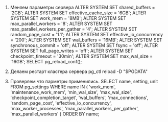 1. Меняем параметры сервера
ALTER SYSTEM SET shared_buffers            = '2GB';
ALTER SYSTEM SET effective_cache_size      = '6GB';
ALTER SYSTEM SET work_mem                  = '8MB';
ALTER SYSTEM SET max_parallel_workers             = '8';
ALTER SYSTEM SET max_parallel_workers_per_gather  = '4';
ALTER SYSTEM SET random_page_cost          = '1.1';
ALTER SYSTEM SET effective_io_concurrency  = '200';
ALTER SYSTEM SET wal_buffers               = '16MB';
ALTER SYSTEM SET synchronous_commit        = 'off';
ALTER SYSTEM SET fsync                     = 'off';
ALTER SYSTEM SET full_page_writes          = 'off';
ALTER SYSTEM SET checkpoint_timeout       = '30min';
ALTER SYSTEM SET max_wal_size             = '16GB';
SELECT pg_reload_conf();

2. Делаем рестарт кластера сервера
pg_ctl reload -D "$PGDATA"

2. Проверяем что парметры применились.
SELECT 
  name,
  setting,
  unit
FROM pg_settings
WHERE name IN (
  'work_mem',
  'maintenance_work_mem',
  'min_wal_size',
  'max_wal_size',
  'checkpoint_completion_target',
  'wal_buffers',
  'max_connections',
  'random_page_cost',
  'effective_io_concurrency',
  'max_worker_processes',
  'max_parallel_workers_per_gather',
  'max_parallel_workers'
)
ORDER BY name;